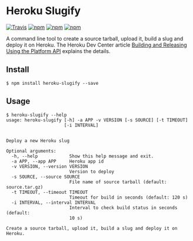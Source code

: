 Heroku Slugify
==============

[![Travis](https://img.shields.io/travis/rust-lang/heroku-slugify.svg)](https://travis-ci.org/keimlink/heroku-slugify)
[![npm](https://img.shields.io/npm/v/heroku-slugify.svg)](https://www.npmjs.com/package/heroku-slugify)
[![npm](https://img.shields.io/npm/l/heroku-slugify.svg)](https://www.npmjs.com/package/heroku-slugify)
[![npm](https://img.shields.io/badge/code%20style-standard-brightgreen.svg)](http://standardjs.com/)

A command line tool to create a source tarball, upload it, build a slug and deploy it on Heroku. The Heroku Dev Center article [Building and Releasing Using the Platform API](https://devcenter.heroku.com/articles/build-and-release-using-the-api) explains the details.

Install
-------

    $ npm install heroku-slugify --save

Usage
-----

    $ heroku-slugify --help
    usage: heroku-slugify [-h] -a APP -v VERSION [-s SOURCE] [-t TIMEOUT]
                          [-i INTERVAL]


    Deploy a new Heroku slug

    Optional arguments:
      -h, --help            Show this help message and exit.
      -a APP, --app APP     Heroku app id
      -v VERSION, --version VERSION
                            Version to deploy
      -s SOURCE, --source SOURCE
                            File name of source tarball (default: source.tar.gz)
      -t TIMEOUT, --timeout TIMEOUT
                            Timeout for build in seconds (default: 120 s)
      -i INTERVAL, --interval INTERVAL
                            Interval to check build status in seconds (default:
                            10 s)

    Create a source tarball, upload it, build a slug and deploy it on Heroku.

